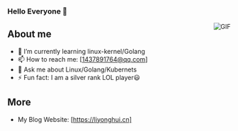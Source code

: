 ### Hello Everyone 👋
<img align="right" alt="GIF" src="https://raw.githubusercontent.com/JoeyBling/JoeyBling/master/pic/pusheencode.gif" />

## About me
- 🌱 I’m currently learning linux-kernel/Golang
- 📫 How to reach me: [1437891764@qq.com]
- 💬 Ask me about Linux/Golang/Kubernets
- ⚡ Fun fact: I am a silver rank LOL player😃
## More
- My Blog Website: [https://liyonghui.cn]
<!--
**yonghuili1/yonghuili1** is a ✨ _special_ ✨ repository because its `README.md` (this file) appears on your GitHub profile.

Here are some ideas to get you started:

- 🔭 I’m currently working on ...
- 🌱 I’m currently learning ...
- 👯 I’m looking to collaborate on ...
- 🤔 I’m looking for help with ...
- 💬 Ask me about ...
- 📫 How to reach me: ...
- 😄 Pronouns: ...
- ⚡ Fun fact: ...
-->
